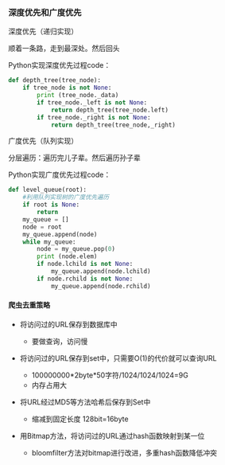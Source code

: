### 深度优先和广度优先

深度优先（递归实现）

顺着一条路，走到最深处。然后回头

Python实现深度优先过程code：
```python
def depth_tree(tree_node):
    if tree_node is not None:
        print (tree_node._data)
        if tree_node._left is not None:
            return depth_tree(tree_node.left)
        if tree_node._right is not None:
            return depth_tree(tree_node,_right)
```

广度优先（队列实现）

分层遍历：遍历完儿子辈。然后遍历孙子辈


Python实现广度优先过程code：
```python
def level_queue(root):
    #利用队列实现树的广度优先遍历
    if root is None:
        return
    my_queue = []
    node = root
    my_queue.append(node)
    while my_queue:
        node = my_queue.pop(0)
        print (node.elem)
        if node.lchild is not None:
            my_queue.append(node.lchild)
        if node.rchild is not None:
            my_queue.append(node.rchild)
```

#### 爬虫去重策略

- 将访问过的URL保存到数据库中
    - 要做查询，访问慢
- 将访问过的URL保存到set中，只需要O(1)的代价就可以查询URL
    - 100000000\*2byte\*50字符/1024/1024/1024=9G
    - 内存占用大
- 将URL经过MD5等方法哈希后保存到Set中
    - 缩减到固定长度 128bit=16byte

- 用Bitmap方法，将访问过的URL通过hash函数映射到某一位
    - bloomfilter方法对bitmap进行改进，多重hash函数降低冲突
